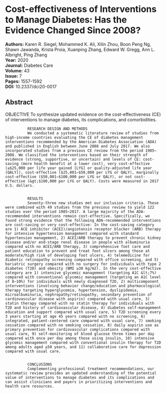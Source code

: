 # Cost-effectiveness of Interventions to Manage Diabetes: Has the Evidence Changed Since 2008?

**Authors:** Karen R. Siegel, Mohammed K. Ali, Xilin Zhou, Boon Peng Ng, Shawn Jawanda, Krista Proia, Xuanping Zhang, Edward W. Gregg, Ann L. Albright, Ping Zhang  
**Year:** 2020  
**Journal:** Diabetes Care  
**Volume:** 43  
**Issue:** 7  
**Pages:** 1557-1592  
**DOI:** 10.2337/dci20-0017  

## Abstract
OBJECTIVE
              To synthesize updated evidence on the cost-effectiveness (CE) of interventions to manage diabetes, its complications, and comorbidities.
            
            
              RESEARCH DESIGN AND METHODS
              We conducted a systematic literature review of studies from high-income countries evaluating the CE of diabetes management interventions recommended by the American Diabetes Association (ADA) and published in English between June 2008 and July 2017. We also incorporated studies from a previous CE review from the period 1985–2008. We classified the interventions based on their strength of evidence (strong, supportive, or uncertain) and levels of CE: cost-saving (more health benefit at a lower cost), very cost-effective (≤$25,000 per life year gained [LYG] or quality-adjusted life year [QALY]), cost-effective ($25,001–$50,000 per LYG or QALY), marginally cost-effective ($50,001–$100,000 per LYG or QALY), or not cost-effective (&gt;$100,000 per LYG or QALY). Costs were measured in 2017 U.S. dollars.
            
            
              RESULTS
              Seventy-three new studies met our inclusion criteria. These were combined with 49 studies from the previous review to yield 122 studies over the period 1985–2017. A large majority of the ADA-recommended interventions remain cost-effective. Specifically, we found strong evidence that the following ADA-recommended interventions are cost-saving or very cost-effective: In the cost-saving category are 1) ACE inhibitor (ACEI)/angiotensin receptor blocker (ARB) therapy for intensive hypertension management compared with standard hypertension management, 2) ACEI/ARB therapy to prevent chronic kidney disease and/or end-stage renal disease in people with albuminuria compared with no ACEI/ARB therapy, 3) comprehensive foot care and patient education to prevent and treat foot ulcers among those at moderate/high risk of developing foot ulcers, 4) telemedicine for diabetic retinopathy screening compared with office screening, and 5) bariatric surgery compared with no surgery for individuals with type 2 diabetes (T2D) and obesity (BMI ≥30 kg/m2). In the very cost-effective category are 1) intensive glycemic management (targeting A1C &lt;7%) compared with conventional glycemic management (targeting an A1C level of 8–10%) for individuals with newly diagnosed T2D, 2) multicomponent interventions (involving behavior change/education and pharmacological therapy targeting hyperglycemia, hypertension, dyslipidemia, microalbuminuria, nephropathy/retinopathy, secondary prevention of cardiovascular disease with aspirin) compared with usual care, 3) statin therapy compared with no statin therapy for individuals with T2D and history of cardiovascular disease, 4) diabetes self-management education and support compared with usual care, 5) T2D screening every 3 years starting at age 45 years compared with no screening, 6) integrated, patient-centered care compared with usual care, 7) smoking cessation compared with no smoking cessation, 8) daily aspirin use as primary prevention for cardiovascular complications compared with usual care, 9) self-monitoring of blood glucose three times per day compared with once per day among those using insulin, 10) intensive glycemic management compared with conventional insulin therapy for T2D among adults aged ≥50 years, and 11) collaborative care for depression compared with usual care.
            
            
              CONCLUSIONS
              Complementing professional treatment recommendations, our systematic review provides an updated understanding of the potential value of interventions to manage diabetes and its complications and can assist clinicians and payers in prioritizing interventions and health care resources.

